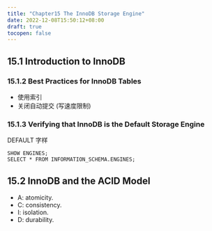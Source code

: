 ```yaml
---
title: "Chapter15 The InnoDB Storage Engine"
date: 2022-12-08T15:50:12+08:00
draft: true
tocopen: false
---
```


## 15.1 Introduction to InnoDB

### 15.1.2 Best Practices for InnoDB Tables

- 使用索引
- 关闭自动提交 (写速度限制)

### 15.1.3 Verifying that InnoDB is the Default Storage Engine

DEFAULT 字样
```mysql
SHOW ENGINES;
SELECT * FROM INFORMATION_SCHEMA.ENGINES;
```



## 15.2 InnoDB and the ACID Model

- A: atomicity.
- C: consistency.
- I: isolation.
- D: durability.

